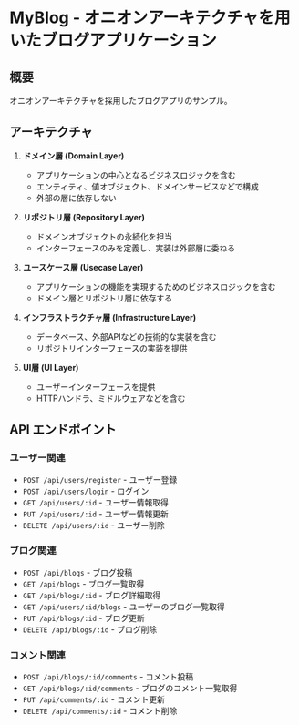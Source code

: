 # MyBlog - オニオンアーキテクチャを用いたブログアプリケーション

## 概要

オニオンアーキテクチャを採用したブログアプリのサンプル。

## アーキテクチャ

1. **ドメイン層 (Domain Layer)**
   - アプリケーションの中心となるビジネスロジックを含む
   - エンティティ、値オブジェクト、ドメインサービスなどで構成
   - 外部の層に依存しない

2. **リポジトリ層 (Repository Layer)**
   - ドメインオブジェクトの永続化を担当
   - インターフェースのみを定義し、実装は外部層に委ねる

3. **ユースケース層 (Usecase Layer)**
   - アプリケーションの機能を実現するためのビジネスロジックを含む
   - ドメイン層とリポジトリ層に依存する

4. **インフラストラクチャ層 (Infrastructure Layer)**
   - データベース、外部APIなどの技術的な実装を含む
   - リポジトリインターフェースの実装を提供

5. **UI層 (UI Layer)**
   - ユーザーインターフェースを提供
   - HTTPハンドラ、ミドルウェアなどを含む

## API エンドポイント

### ユーザー関連

- `POST /api/users/register` - ユーザー登録
- `POST /api/users/login` - ログイン
- `GET /api/users/:id` - ユーザー情報取得
- `PUT /api/users/:id` - ユーザー情報更新
- `DELETE /api/users/:id` - ユーザー削除

### ブログ関連

- `POST /api/blogs` - ブログ投稿
- `GET /api/blogs` - ブログ一覧取得
- `GET /api/blogs/:id` - ブログ詳細取得
- `GET /api/users/:id/blogs` - ユーザーのブログ一覧取得
- `PUT /api/blogs/:id` - ブログ更新
- `DELETE /api/blogs/:id` - ブログ削除

### コメント関連

- `POST /api/blogs/:id/comments` - コメント投稿
- `GET /api/blogs/:id/comments` - ブログのコメント一覧取得
- `PUT /api/comments/:id` - コメント更新
- `DELETE /api/comments/:id` - コメント削除
